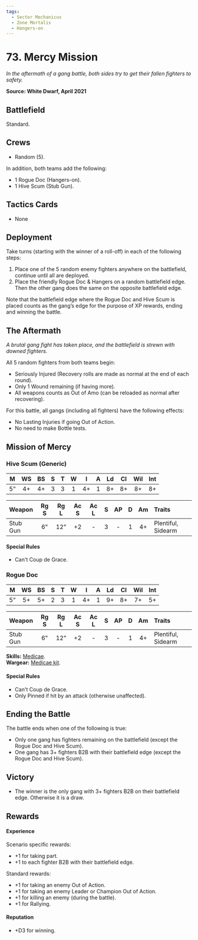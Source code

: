 ```yaml
---
tags:
  - Sector Mechanicus
  - Zone Mortalis
  - Hangers-on
---
```


# 73. Mercy Mission

_In the aftermath of a gang battle, both sides try to get their fallen fighters to safety._

**Source: White Dwarf, April 2021**

## Battlefield

Standard.

## Crews

- Random (5).

In addition, both teams add the following:

- 1 Rogue Doc (Hangers-on).
- 1 Hive Scum (Stub Gun).

## Tactics Cards

- None

## Deployment

Take turns (starting with the winner of a roll-off) in each of the following steps:

1. Place one of the 5 random enemy fighters anywhere on the battlefield, continue until all are deployed.
2. Place the friendly Rogue Doc & Hangers on a random battlefield edge. Then the other gang does the same on the opposite battlefield edge.

Note that the battlefield edge where the Rogue Doc and Hive Scum is placed counts as the gang’s edge for the purpose of XP rewards, ending and winning the battle.

## The Aftermath

_A brutal gang fight has taken place, and the battlefield is strewn with downed fighters._

All 5 random fighters from both teams begin:

- Seriously Injured (Recovery rolls are made as normal at the end of each round).
- Only 1 Wound remaining (if having more).
- All weapons counts as Out of Amo (can be reloaded as normal after recovering).

For this battle, all gangs (including all fighters) have the following effects:

- No Lasting Injuries if going Out of Action.
- No need to make Bottle tests.

## Mission of Mercy

<FighterCard>

### Hive Scum (Generic)

|  M  | WS  | BS  |  S  |  T  |  W  |  I  |  A  | Ld  | Cl  | Wil | Int |
| :-: | :-: | :-: | :-: | :-: | :-: | :-: | :-: | :-: | :-: | :-: | :-: |
| 5”  | 4+  | 4+  |  3  |  3  |  1  | 4+  |  1  | 8+  | 8+  | 8+  | 8+  |

<WeaponStats>

| Weapon   | Rg S | Rg L | Ac S | Ac L |  S  | AP  |  D  | Am  | Traits                                                                                                                     |
| :------- | :--: | :--: | :--: | :--: | :-: | :-: | :-: | :-: | :------------------------------------------------------------------------------------------------------------------------- |
| Stub Gun |  6"  | 12"  |  +2  |  -   |  3  |  -  |  1  | 4+  | <Tooltip type="traits" content="plentiful">Plentiful</Tooltip>, <Tooltip type="traits" content="sidearm">Sidearm</Tooltip> |

</WeaponStats>

#### Special Rules

- Can't Coup de Grace.

</FighterCard>

<FighterCard>

### Rogue Doc

|  M  | WS  | BS  |  S  |  T  |  W  |  I  |  A  | Ld  | Cl  | Wil | Int |
| :-: | :-: | :-: | :-: | :-: | :-: | :-: | :-: | :-: | :-: | :-: | :-: |
| 5”  | 5+  | 5+  |  2  |  3  |  1  | 4+  |  1  | 9+  | 8+  | 7+  | 5+  |

<WeaponStats>

| Weapon   | Rg S | Rg L | Ac S | Ac L |  S  | AP  |  D  | Am  | Traits                                                                                                                     |
| :------- | :--: | :--: | :--: | :--: | :-: | :-: | :-: | :-: | :------------------------------------------------------------------------------------------------------------------------- |
| Stub Gun |  6"  | 12"  |  +2  |  -   |  3  |  -  |  1  | 4+  | <Tooltip type="traits" content="plentiful">Plentiful</Tooltip>, <Tooltip type="traits" content="sidearm">Sidearm</Tooltip> |

</WeaponStats>

**Skills:** [Medicae](/docs/gang-fighters-and-their-weaponry/skills/#4-medicae).  
**Wargear:** [Medicae kit](/docs/armoury/personal-equipment#medicae-kit).

#### Special Rules

- Can't Coup de Grace.
- Only Pinned if hit by an attack (otherwise unaffected).

</FighterCard>

## Ending the Battle

The battle ends when one of the following is true:

- Only one gang has fighters remaining on the battlefield (except the Rogue Doc and Hive Scum).
- One gang has 3+ fighters B2B with their battlefield edge (except the Rogue Doc and Hive Scum).

## Victory

- The winner is the only gang with 3+ fighters B2B on their battlefield edge. Otherwise it is a draw.

## Rewards

#### Experience

Scenario specific rewards:

- +1 for taking part.
- +1 to each fighter B2B with their battlefield edge.

Standard rewards:

- +1 for taking an enemy Out of Action.
- +1 for taking an enemy Leader or Champion Out of Action.
- +1 for killing an enemy (during the battle).
- +1 for Rallying.

#### Reputation

- +D3 for winning.
